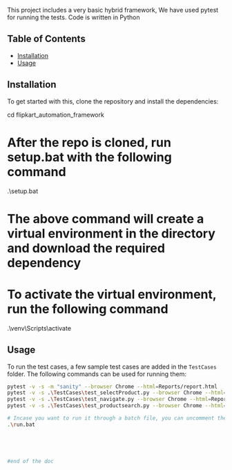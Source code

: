 This project includes a very basic hybrid framework, We have used pytest for running the tests. Code is written in Python

## Table of Contents
- [Installation](#installation)
- [Usage](#usage)


## Installation
To get started with this, clone the repository and install the dependencies:


cd flipkart_automation_framework

# After the repo is cloned, run setup.bat with the following command

.\setup.bat 
# The above command will create a virtual environment in the directory and download the required dependency

# To activate the virtual environment, run the following command
.\venv\Scripts\activate

## Usage
To run the test cases, a few sample test cases are added in the `TestCases` folder. The following commands can be used for running them:

```sh
pytest -v -s -m "sanity" --browser Chrome --html=Reports/report.html  
pytest -v -s .\TestCases\test_selectProduct.py --browser Chrome --html=Reports/report.html  
pytest -v -s .\TestCases\test_navigate.py --browser Chrome --html=Reports/report.html  
pytest -v -s .\TestCases\test_productsearch.py --browser Chrome --html=Reports/report.html  

# Incase you want to run it through a batch file, you can uncomment the desired command and run it.
.\run.bat





#end of the doc
